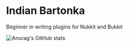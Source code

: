 # Indian Bartonka
Beginner in writing plugins for Nukkit and Bukkit


![Anurag's GitHub stats](https://github-readme-stats.vercel.app/api?username=indianbartonka=anuraghazra&show_icons=true&theme=radical)
